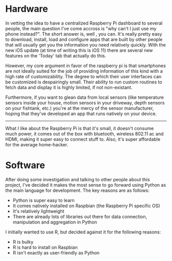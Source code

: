 # Hardware

In vetting the idea to have a centralized Raspberry Pi dashboard to several people, the main question I've come accross is "why can't I just use my phone instead?". The short answer is, well , you can. It's really pretty easy to download, install, load and configure apps that are built by other people that will usually get you the information you need relatively quickly. With the new iOS update (at time of writing this is iOS 11) there are several new features on the 'Today' tab that actually do this.

However, my core argument in favor of the raspberry pi is that smartphones are not ideally suited for the job of providing information of this kind with a high rate of customizability. The degree to which their user interfaces can be customized is despairingly small. Their ability to run custom routines to fetch data and display it is highly limited, if not non-existant. 

Furthermore, if you want to glean data from local sensors (like temperature sensors inside your house, motion sensors in your driveway, depth sensors on your fishtank, etc.) you're at the mercy of the sensor manufacturer, hoping that they've developed an app that runs natively on your device.

---

What I like about the Raspberry Pi is that it's small, it doesn't consume much power, it comes out of the box with bluetooth, wireless 802.11 ac and HDMI, making it super easy to connect stuff to. Also, it's super affordable for the average home-hacker.

# Software

After doing some investigation and talking to other people about this project, I've decided it makes the most sense to go forward using Python as the main language for development. The key reasons are as follows:

+ Python is super easy to learn
+ It comes natively installed on Raspbian (the Raspberry Pi specific OS)
+ It's relatively lightweight
+ There are already lots of libraries out there for data connection, manipulation and aggregation in Python

I initially wanted to use R, but decided against it for the following reasons:

+ R is bulky
+ R is hard to install on Raspbian
+ R isn't exactly as user-friendly as Python

